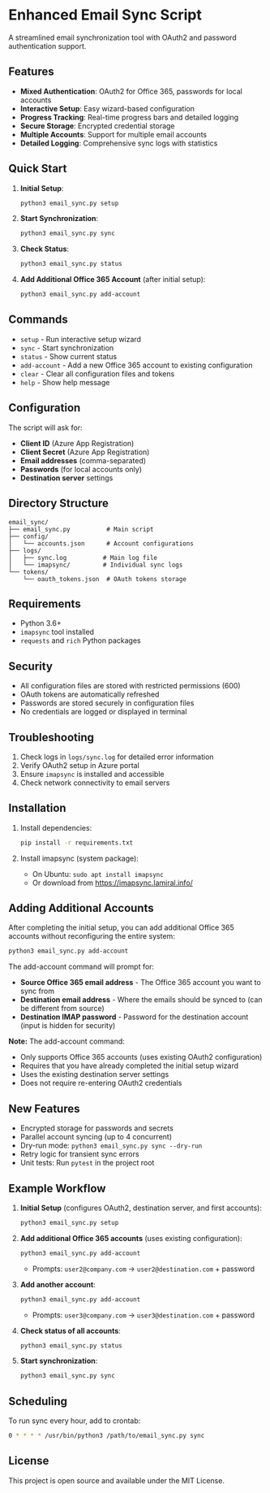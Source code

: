 # Enhanced Email Sync Script

A streamlined email synchronization tool with OAuth2 and password authentication support.

## Features

- **Mixed Authentication**: OAuth2 for Office 365, passwords for local accounts
- **Interactive Setup**: Easy wizard-based configuration
- **Progress Tracking**: Real-time progress bars and detailed logging
- **Secure Storage**: Encrypted credential storage
- **Multiple Accounts**: Support for multiple email accounts
- **Detailed Logging**: Comprehensive sync logs with statistics

## Quick Start

1. **Initial Setup**:
   ```bash
   python3 email_sync.py setup
   ```

2. **Start Synchronization**:
   ```bash
   python3 email_sync.py sync
   ```

3. **Check Status**:
   ```bash
   python3 email_sync.py status
   ```

4. **Add Additional Office 365 Account** (after initial setup):
   ```bash
   python3 email_sync.py add-account
   ```

## Commands

- `setup` - Run interactive setup wizard
- `sync` - Start synchronization
- `status` - Show current status
- `add-account` - Add a new Office 365 account to existing configuration
- `clear` - Clear all configuration files and tokens
- `help` - Show help message

## Configuration

The script will ask for:
- **Client ID** (Azure App Registration)
- **Client Secret** (Azure App Registration)
- **Email addresses** (comma-separated)
- **Passwords** (for local accounts only)
- **Destination server** settings

## Directory Structure

```
email_sync/
├── email_sync.py          # Main script
├── config/
│   └── accounts.json      # Account configurations
├── logs/
│   ├── sync.log          # Main log file
│   └── imapsync/         # Individual sync logs
└── tokens/
    └── oauth_tokens.json  # OAuth tokens storage
```

## Requirements

- Python 3.6+
- `imapsync` tool installed
- `requests` and `rich` Python packages

## Security

- All configuration files are stored with restricted permissions (600)
- OAuth tokens are automatically refreshed
- Passwords are stored securely in configuration files
- No credentials are logged or displayed in terminal

## Troubleshooting

1. Check logs in `logs/sync.log` for detailed error information
2. Verify OAuth2 setup in Azure portal
3. Ensure `imapsync` is installed and accessible
4. Check network connectivity to email servers

## Installation

1. Install dependencies:
   ```bash
   pip install -r requirements.txt
   ```

2. Install imapsync (system package):
   - On Ubuntu: `sudo apt install imapsync`
   - Or download from https://imapsync.lamiral.info/

## Adding Additional Accounts

After completing the initial setup, you can add additional Office 365 accounts without reconfiguring the entire system:

```bash
python3 email_sync.py add-account
```

The add-account command will prompt for:
- **Source Office 365 email address** - The Office 365 account you want to sync from
- **Destination email address** - Where the emails should be synced to (can be different from source)
- **Destination IMAP password** - Password for the destination account (input is hidden for security)

**Note:** The add-account command:
- Only supports Office 365 accounts (uses existing OAuth2 configuration)
- Requires that you have already completed the initial setup wizard
- Uses the existing destination server settings
- Does not require re-entering OAuth2 credentials

## New Features

- Encrypted storage for passwords and secrets
- Parallel account syncing (up to 4 concurrent)
- Dry-run mode: `python3 email_sync.py sync --dry-run`
- Retry logic for transient sync errors
- Unit tests: Run `pytest` in the project root

## Example Workflow

1. **Initial Setup** (configures OAuth2, destination server, and first accounts):
   ```bash
   python3 email_sync.py setup
   ```

2. **Add additional Office 365 accounts** (uses existing configuration):
   ```bash
   python3 email_sync.py add-account
   ```
   - Prompts: `user2@company.com` → `user2@destination.com` + password

3. **Add another account**:
   ```bash
   python3 email_sync.py add-account
   ```
   - Prompts: `user3@company.com` → `user3@destination.com` + password

4. **Check status of all accounts**:
   ```bash
   python3 email_sync.py status
   ```

5. **Start synchronization**:
   ```bash
   python3 email_sync.py sync
   ```

## Scheduling

To run sync every hour, add to crontab:
```bash
0 * * * * /usr/bin/python3 /path/to/email_sync.py sync
```

## License

This project is open source and available under the MIT License.
